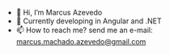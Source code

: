 - 👋 Hi, I’m Marcus Azevedo
- 🌱 Currently developing in Angular and .NET
- 📫 How to reach me? send me an e-mail: marcus.machado.azevedo@gmail.com

<!---
xgordin/xgordin is a ✨ special ✨ repository because its `README.md` (this file) appears on your GitHub profile.
You can click the Preview link to take a look at your changes.
--->
